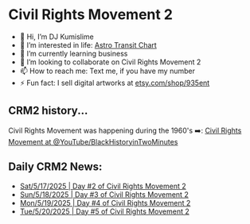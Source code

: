 # Civil Rights Movement 2
- 👋 Hi, I’m DJ Kumislime
- 👀 I’m interested in life: [Astro Transit Chart](https://astro-charts.com/chart-of-moment/)
- 🌱 I’m currently learning business
- 💞️ I’m looking to collaborate on Civil Rights Movement 2
- 📫 How to reach me: Text me, if you have my number
- ⚡ Fun fact: I sell digital artworks at [etsy.com/shop/935ent](https://etsy.com/shop/935ent)

## CRM2 history...
Civil Rights Movement was happening during the 1960's ➡️: [Civil Rights Movement at @YouTube/BlackHistoryinTwoMinutes](https://youtu.be/9ppTiyxFSs0?si=9JVIwt_BKtFEZoEJ)

## Daily CRM2 News:
- [Sat/5/17/2025 | Day #2 of Civil Rights Movement 2](https://github.com/djkumislime/djkumislime/blob/main/20250517-day002-civil-rights-movement2.docx)
- [Sun/5/18/2025 | Day #3 of Civil Rights Movement 2](https://github.com/djkumislime/djkumislime/blob/main/20250518-day003-civil-rights-movements2.txt)
- [Mon/5/19/2025 | Day #4 of Civil Rights Movement 2](https://github.com/djkumislime/djkumislime/blob/main/20250519-day004-civil-rights-movements2.docx)
- [Tue/5/20/2025 | Day #5 of Civil Rights Movement 2](https://github.com/djkumislime/djkumislime/blob/main/20250520-day005-civil-rights-movement2.txt)
